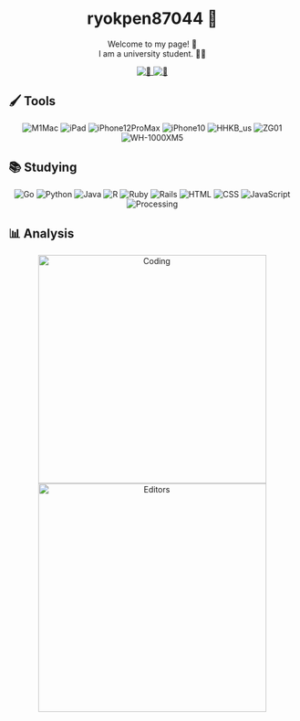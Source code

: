<div id="header" align="center">
    <div id="introduction">
        <h1>ryokpen87044 🐧</h1>
        <p>
          Welcome to my page! 🫨
          <br>
          I am a university student. 😵‍💫
        </p>
    </div>
    <div id="status">
        <a href="https://github.com/ryokpen87044">
            <img alt="🐧" src="https://github-readme-stats.vercel.app/api?username=ryokpen87044&layout=compact&theme=transparent&hide_border=true&hide=contribs,prs&count_private=true"/>
        </a>
        <a href="https://github.com/ryokpen87044">
            <img alt="🐧" src="https://github-readme-stats.vercel.app/api/top-langs/?username=ryokpen87044&layout=compact&theme=transparent&hide_border=true&count_private=true"/>
        </a>
    </div>
</div>

<div id="body" align="center">
    <div id="tools">
        <h2 align="left">🖌 Tools</h2>
        <p>
            <img alt="M1Mac" src="https://img.shields.io/badge/machine-M1%20Mac-999999.svg?&style=for-the-badge&logo=apple&logoColor=white"/>
            <img alt="iPad" src="https://img.shields.io/badge/tablet-ipad%209th%20gen-999999.svg?&style=for-the-badge&logo=apple&logoColor=white"/>
            <img alt="iPhone12ProMax" src="https://img.shields.io/badge/phone-iphone%2012%20pro%20max-999999.svg?&style=for-the-badge&logo=apple&logoColor=white"/>
            <img alt="iPhone10" src="https://img.shields.io/badge/phone sub-iphone%20X-999999.svg?&style=for-the-badge&logo=apple&logoColor=white"/>
            <img alt="HHKB_us" src="https://img.shields.io/badge/Keyboard-HHKB%20US-999999.svg?&style=for-the-badge"/>
            <img alt="ZG01" src="https://img.shields.io/badge/audio interface-ZG01-999999.svg?&style=for-the-badge&logo=yamahacorporation&logoColor=white"/>
            <img alt="WH-1000XM5" src="https://img.shields.io/badge/Headphone-WH%201000XM5-999999.svg?&style=for-the-badge&logo=Sony&logoColor=white"/>
        </p>
    </div>
    <div id="studying">
        <h2 align="left">📚 Studying</h2>
        <p>
            <img alt="Go" src="https://img.shields.io/badge/-Go-00ADD8.svg?&style=for-the-badge&logo=Go&logoColor=white"/>
            <img alt="Python" src="https://img.shields.io/badge/-Python-3776AB.svg?&style=for-the-badge&logo=python&logoColor=white"/>
            <img alt="Java" src="https://img.shields.io/badge/-Java-007396.svg?&style=for-the-badge&logo=openjdk&logoColor=white"/>
            <img alt="R" src="https://img.shields.io/badge/-R-276DC3.svg?&style=for-the-badge&logo=r&logoColor=white"/>
            <img alt="Ruby" src="https://img.shields.io/badge/-Ruby-CC342D.svg?&style=for-the-badge&logo=ruby&logoColor=white"/>
            <img alt="Rails" src="https://img.shields.io/badge/-Rails-CC0000.svg?&style=for-the-badge&logo=rubyonrails&logoColor=white"/>
            <img alt="HTML" src="https://img.shields.io/badge/-Html-E34F26.svg?&style=for-the-badge&logo=html5&logoColor=white"/>
            <img alt="CSS" src="https://img.shields.io/badge/-Css-1572B6.svg?&style=for-the-badge&logo=css3&logoColor=white"/>
            <img alt="JavaScript" src="https://img.shields.io/badge/-Javascript-F7DF1E.svg?&style=for-the-badge&logo=javascript&logoColor=white"/>
            <img alt="Processing" src="https://img.shields.io/badge/-processing-006699.svg?&style=for-the-badge&logo=processingfoundation&logoColor=white"/>
        </p>
    </div>
    <div id="analysis">
        <h2 align="left">📊 Analysis</h2>
        <p>
            <img alt="Coding" width=400 src="https://wakatime.com/share/@ad185686-94f7-430e-a729-bd477a12173a/a953f926-5fdc-44d6-afc5-861a7e462baf.svg"/>
            <img alt="Editors" width=400 src="https://wakatime.com/share/@ad185686-94f7-430e-a729-bd477a12173a/182548cc-c735-40c0-b29f-0f505c25ec14.svg"/>
        </p>
    </div>
</div>
